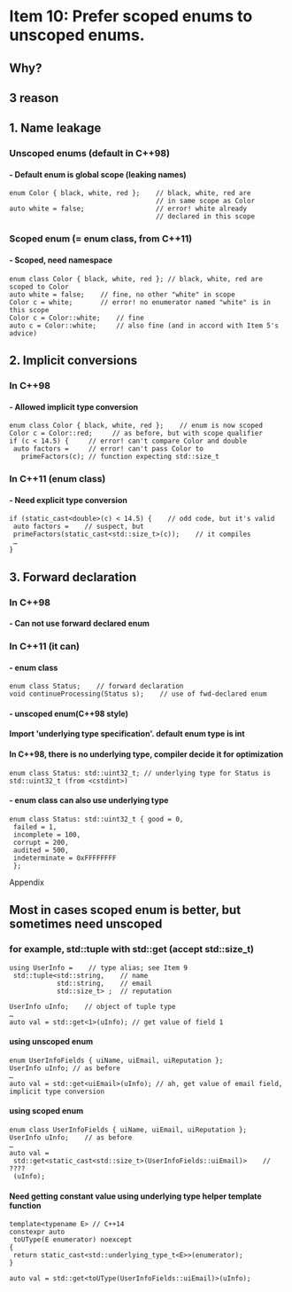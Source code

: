# Item 10: Prefer scoped enums to unscoped enums.
## Why? 
## 3 reason

## 1. Name leakage
### Unscoped enums (default in C++98)
#### - Default enum is global scope (leaking names)
```
enum Color { black, white, red };    // black, white, red are
                                     // in same scope as Color
auto white = false;                  // error! white already
                                     // declared in this scope
```
### Scoped enum (= enum class, from C++11)
#### - Scoped, need namespace
```
enum class Color { black, white, red }; // black, white, red are scoped to Color
auto white = false;    // fine, no other "white" in scope
Color c = white;       // error! no enumerator named "white" is in this scope
Color c = Color::white;    // fine
auto c = Color::white;     // also fine (and in accord with Item 5's advice)
```

## 2. Implicit conversions
### In C++98
#### - Allowed implicit type conversion
```
enum class Color { black, white, red };    // enum is now scoped
Color c = Color::red;     // as before, but with scope qualifier
if (c < 14.5) {     // error! can't compare Color and double
 auto factors =     // error! can't pass Color to
   primeFactors(c); // function expecting std::size_t
```
### In C++11 (enum class)
#### - Need explicit type conversion
```
if (static_cast<double>(c) < 14.5) {    // odd code, but it's valid
 auto factors =    // suspect, but
 primeFactors(static_cast<std::size_t>(c));    // it compiles
 …
}
```

## 3. Forward declaration
### In C++98
#### - Can not use forward declared enum
### In C++11 (it can)
#### - enum class
```
enum class Status;    // forward declaration
void continueProcessing(Status s);    // use of fwd-declared enum
```
#### - unscoped enum(C++98 style)
#### Import 'underlying type specification'. default enum type is int
#### In C++98, there is no underlying type, compiler decide it for optimization
```
enum class Status: std::uint32_t; // underlying type for Status is std::uint32_t (from <cstdint>)
```
#### - enum class can also use underlying type
```
enum class Status: std::uint32_t { good = 0,
 failed = 1,
 incomplete = 100,
 corrupt = 200,
 audited = 500,
 indeterminate = 0xFFFFFFFF
 };
```

Appendix
## Most in cases scoped enum is better, but sometimes need unscoped 
### for example, std::tuple with std::get (accept std::size_t)
```
using UserInfo =    // type alias; see Item 9
 std::tuple<std::string,    // name
            std::string,    // email
            std::size_t> ;  // reputation
 
UserInfo uInfo;    // object of tuple type
…
auto val = std::get<1>(uInfo); // get value of field 1
```
#### using unscoped enum
```
enum UserInfoFields { uiName, uiEmail, uiReputation };
UserInfo uInfo; // as before
…
auto val = std::get<uiEmail>(uInfo); // ah, get value of email field, implicit type conversion
```

#### using scoped enum
```
enum class UserInfoFields { uiName, uiEmail, uiReputation };
UserInfo uInfo;    // as before
…
auto val =
 std::get<static_cast<std::size_t>(UserInfoFields::uiEmail)>    // ????
 (uInfo);
```
#### Need getting constant value using underlying type helper template function
```
template<typename E> // C++14
constexpr auto
 toUType(E enumerator) noexcept
{
 return static_cast<std::underlying_type_t<E>>(enumerator);
}

auto val = std::get<toUType(UserInfoFields::uiEmail)>(uInfo);
```
